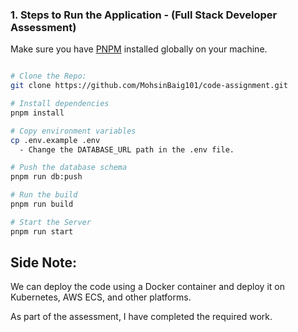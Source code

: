 ### 1. Steps to Run the Application - (Full Stack Developer Assessment)

Make sure you have [PNPM](https://pnpm.io/) installed globally on your machine.

```bash

# Clone the Repo: 
git clone https://github.com/MohsinBaig101/code-assignment.git

# Install dependencies
pnpm install

# Copy environment variables
cp .env.example .env
  - Change the DATABASE_URL path in the .env file.

# Push the database schema
pnpm run db:push

# Run the build
pnpm run build

# Start the Server
pnpm run start

```

## Side Note:
We can deploy the code using a Docker container and deploy it on Kubernetes, AWS ECS, and other platforms.

As part of the assessment, I have completed the required work.
